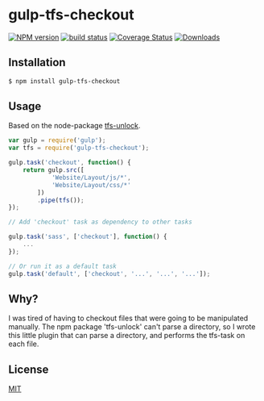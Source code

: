 # gulp-tfs-checkout
[![NPM version][npm-image]][npm-url]
[![build status][travis-image]][travis-url]
[![Coverage Status][coveralls-image]][coveralls-url]
[![Downloads][downloads-image]][downloads-url]



## Installation
```bash
$ npm install gulp-tfs-checkout
```

## Usage

Based on the node-package [tfs-unlock](https://www.npmjs.com/package/tfs-unlock).

```js
var gulp = require('gulp');
var tfs = require('gulp-tfs-checkout');

gulp.task('checkout', function() {
    return gulp.src([
            'Website/Layout/js/*',
            'Website/Layout/css/*'
        ])
        .pipe(tfs());
});

// Add 'checkout' task as dependency to other tasks

gulp.task('sass', ['checkout'], function() {
    ...
});

// Or run it as a default task
gulp.task('default', ['checkout', '...', '...', '...']);

```

## Why?
I was tired of having to checkout files that were going to be manipulated manually.
The npm package 'tfs-unlock' can't parse a directory, so I wrote this little plugin that can parse a directory, and performs the tfs-task on each file.

## License
[MIT](https://tldrlegal.com/license/mit-license)

[npm-image]: https://img.shields.io/npm/v/gulp-tfs-checkout.svg?style=flat-square
[npm-url]: https://npmjs.org/package/gulp-tfs-checkout
[travis-image]: https://img.shields.io/travis/MadsMadsDk/gulp-tfs-checkout.svg?style=flat-square
[travis-url]: https://travis-ci.org/MadsMadsDk/gulp-tfs-checkout
[coveralls-image]: https://img.shields.io/coveralls/MadsMadsDk/gulp-tfs-checkout.svg?style=flat-square
[coveralls-url]: https://coveralls.io/r/MadsMadsDk/gulp-tfs-checkout?branch=master
[downloads-image]: http://img.shields.io/npm/dm/gulp-tfs-checkout.svg?style=flat-square
[downloads-url]: https://npmjs.org/package/gulp-tfs-checkout
